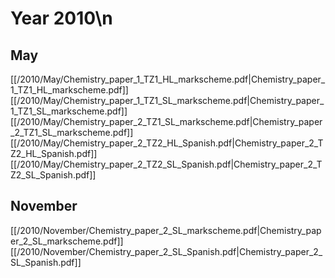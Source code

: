 # Year 2010\n
## May
[[/2010/May/Chemistry_paper_1_TZ1_HL_markscheme.pdf|Chemistry_paper_1_TZ1_HL_markscheme.pdf]]
[[/2010/May/Chemistry_paper_1_TZ1_SL_markscheme.pdf|Chemistry_paper_1_TZ1_SL_markscheme.pdf]]
[[/2010/May/Chemistry_paper_2_TZ1_SL_markscheme.pdf|Chemistry_paper_2_TZ1_SL_markscheme.pdf]]
[[/2010/May/Chemistry_paper_2_TZ2_HL_Spanish.pdf|Chemistry_paper_2_TZ2_HL_Spanish.pdf]]
[[/2010/May/Chemistry_paper_2_TZ2_SL_Spanish.pdf|Chemistry_paper_2_TZ2_SL_Spanish.pdf]]

## November
[[/2010/November/Chemistry_paper_2_SL_markscheme.pdf|Chemistry_paper_2_SL_markscheme.pdf]]
[[/2010/November/Chemistry_paper_2_SL_Spanish.pdf|Chemistry_paper_2_SL_Spanish.pdf]]
